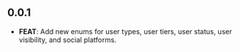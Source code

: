 ## 0.0.1

 - **FEAT**: Add new enums for user types, user tiers, user status, user visibility, and social platforms.

